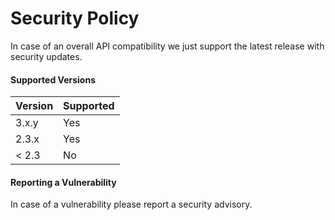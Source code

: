 # Security Policy

In case of an overall API compatibility we just support the latest release
with security updates.

#### Supported Versions

| Version | Supported          |
| ------- | ------------------ |
| 3.x.y   | Yes                |
| 2.3.x   | Yes                |
| < 2.3   | No                 |

#### Reporting a Vulnerability

In case of a vulnerability please report a security advisory.
